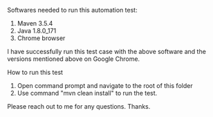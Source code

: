 
Softwares needed to run this automation test:

1. Maven 3.5.4
2. Java 1.8.0_171
3. Chrome browser

I have successfully run this test case with the above software and the versions mentioned above on Google Chrome.


How to run this test

1. Open command prompt and navigate to the root of this folder
2. Use command "mvn clean install" to run the test. 

Please reach out to me for any questions. Thanks.